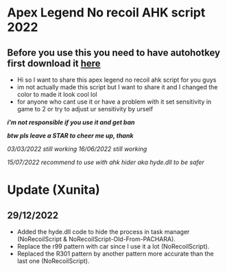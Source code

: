# Apex Legend No recoil AHK script 2022
## Before you use this you need to have autohotkey first download it [here](https://www.autohotkey.com/)
* Hi so I want to share this apex legend no recoil ahk script for you guys 
* im not actually made this script but I want to share it and I changed the color to made it look cool lol
* for anyone who cant use it or have a problem with it set sensitivity in game to 2 or try to adjust ur sensitivity by urself 
 
 ***i'm not responsible if you use it and get ban***
 
 
 ***btw pls leave a STAR to cheer me up, thank***
 
_03/03/2022 still working_
_16/06/2022 still working_


_15/07/2022 recommend to use with ahk hider aka hyde.dll to be safer_

# Update (Xunita)

## 29/12/2022 

* Added the hyde.dll code to hide the process in task manager (NoRecoilScript & NoRecoilScript-Old-From-PACHARA).
* Replace the r99 pattern with car since I use it a lot (NoRecoilScript).
* Replaced the R301 pattern by another pattern more accurate than the last one (NoRecoilScript).


